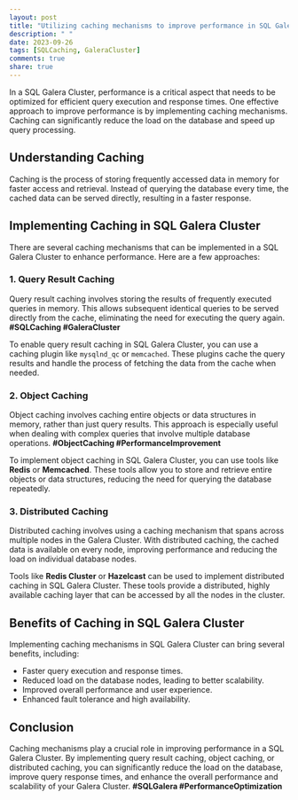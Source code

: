 ```yaml
---
layout: post
title: "Utilizing caching mechanisms to improve performance in SQL Galera Cluster"
description: " "
date: 2023-09-26
tags: [SQLCaching, GaleraCluster]
comments: true
share: true
---
```


In a SQL Galera Cluster, performance is a critical aspect that needs to be optimized for efficient query execution and response times. One effective approach to improve performance is by implementing caching mechanisms. Caching can significantly reduce the load on the database and speed up query processing.

## Understanding Caching

Caching is the process of storing frequently accessed data in memory for faster access and retrieval. Instead of querying the database every time, the cached data can be served directly, resulting in a faster response.

## Implementing Caching in SQL Galera Cluster

There are several caching mechanisms that can be implemented in a SQL Galera Cluster to enhance performance. Here are a few approaches:

### 1. Query Result Caching

Query result caching involves storing the results of frequently executed queries in memory. This allows subsequent identical queries to be served directly from the cache, eliminating the need for executing the query again. **#SQLCaching #GaleraCluster**

To enable query result caching in SQL Galera Cluster, you can use a caching plugin like `mysqlnd_qc` or `memcached`. These plugins cache the query results and handle the process of fetching the data from the cache when needed.

### 2. Object Caching

Object caching involves caching entire objects or data structures in memory, rather than just query results. This approach is especially useful when dealing with complex queries that involve multiple database operations. **#ObjectCaching #PerformanceImprovement**

To implement object caching in SQL Galera Cluster, you can use tools like **Redis** or **Memcached**. These tools allow you to store and retrieve entire objects or data structures, reducing the need for querying the database repeatedly.

### 3. Distributed Caching

Distributed caching involves using a caching mechanism that spans across multiple nodes in the Galera Cluster. With distributed caching, the cached data is available on every node, improving performance and reducing the load on individual database nodes.

Tools like **Redis Cluster** or **Hazelcast** can be used to implement distributed caching in SQL Galera Cluster. These tools provide a distributed, highly available caching layer that can be accessed by all the nodes in the cluster.

## Benefits of Caching in SQL Galera Cluster

Implementing caching mechanisms in SQL Galera Cluster can bring several benefits, including:

- Faster query execution and response times.
- Reduced load on the database nodes, leading to better scalability.
- Improved overall performance and user experience.
- Enhanced fault tolerance and high availability.

## Conclusion

Caching mechanisms play a crucial role in improving performance in a SQL Galera Cluster. By implementing query result caching, object caching, or distributed caching, you can significantly reduce the load on the database, improve query response times, and enhance the overall performance and scalability of your Galera Cluster. **#SQLGalera #PerformanceOptimization**